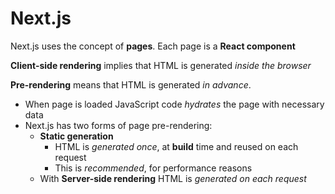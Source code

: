 # Next.js

Next.js uses the concept of **pages**. Each page is a **React component**

**Client-side rendering** implies that HTML is generated _inside the browser_

**Pre-rendering** means that HTML is generated _in advance_.

- When page is loaded JavaScript code _hydrates_ the page with necessary data
- Next.js has two forms of page pre-rendering:
  - **Static generation**
    - HTML is _generated once_, at **build** time and reused on each request
    - This is _recommended_, for performance reasons
  - With **Server-side rendering** HTML is _generated on each request_
